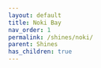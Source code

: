 ```yaml
---
layout: default
title: Noki Bay
nav_order: 1
permalink: /shines/noki/
parent: Shines
has_children: true
---
```

